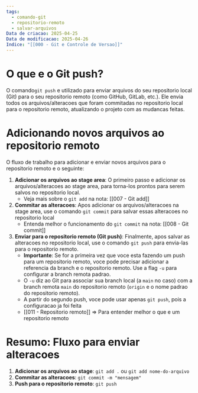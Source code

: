 ```yaml
---
tags:
  - comando-git
  - repositorio-remoto
  - salvar-arquivos
Data de criacao: 2025-04-25
Data de modificacao: 2025-04-26
Indice: "[[000 - Git e Controle de Versao]]"
---
```

# O que e o Git push?
O comando`git push` e utilizado para enviar arquivos do seu repositorio local (Git) para o seu repositorio remoto (como GitHub, GitLab, etc.).
Ele envia todos os arquivos/alteracoes que foram commitadas no repositorio local para o repositorio remoto, atualizando o projeto com as mudancas feitas.

# Adicionando novos arquivos ao repositorio remoto
O fluxo de trabalho para adicionar e enviar novos arquivos para o repositorio remoto e o seguinte:
1. **Adicionar os arquivos ao stage area**: O primeiro passo e adicionar os arquivos/alteracoes ao stage area, para torna-los prontos para serem salvos no repositorio local.
	- Veja mais sobre o `git add` na nota: [[007 - Git add]]
2. **Commitar as alteracoes**: Apos adicionar os arquivos/alteracoes na stage area, use o comando `git commit` para salvar essas alteracoes no repositorio local 
	- Entenda melhor o funcionamento do `git commit` na nota: [[008 - Git commit]]
3. **Enviar para o repositorio remoto (Git push)**: Finalmente, apos salvar as alteracoes no repositorio local, use o comando `git push` para envia-las para o repositorio remoto.
	- **Importante**: Se for a primeira vez que voce esta fazendo um push para um repositorio remoto, voce pode precisar adicionar a referencia da branch e o repositorio remoto. Use a flag `-u` para configurar a branch remota padrao.
	- O `-u` diz ao Git para associar sua branch local (a `main` no caso) com a branch remota `main` do repositorio remoto (`origin` e o nome padrao do repositorio remoto).
	- A partir do segundo push, voce pode usar apenas `git push`, pois a configuracao ja foi feita
	- [[011 - Repositorio remoto]] => Para entender melhor o que e um repositorio remoto

# Resumo: Fluxo para enviar alteracoes
1. **Adicionar os arquivos ao stage**: `git add .` ou `git add nome-do-arquivo`
2. **Commitar as alteracoes**: `git commit -m "mensagem"`
3. **Push para o repositorio remoto**: `git push`